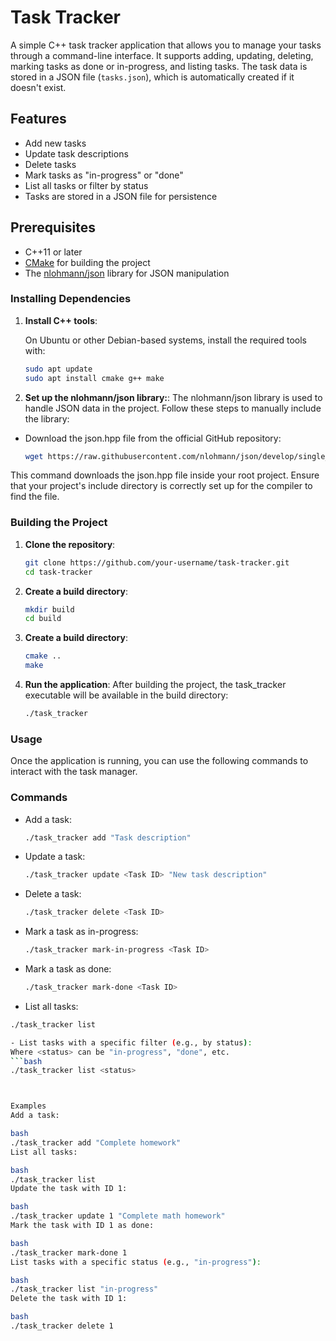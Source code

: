 # Task Tracker

A simple C++ task tracker application that allows you to manage your tasks through a command-line interface. It supports adding, updating, deleting, marking tasks as done or in-progress, and listing tasks. The task data is stored in a JSON file (`tasks.json`), which is automatically created if it doesn't exist.

## Features

- Add new tasks
- Update task descriptions
- Delete tasks
- Mark tasks as "in-progress" or "done"
- List all tasks or filter by status
- Tasks are stored in a JSON file for persistence

## Prerequisites

- C++11 or later
- [CMake](https://cmake.org/) for building the project
- The [nlohmann/json](https://github.com/nlohmann/json) library for JSON manipulation

### Installing Dependencies

1. **Install C++ tools**:

   On Ubuntu or other Debian-based systems, install the required tools with:
   ```bash
   sudo apt update
   sudo apt install cmake g++ make

2. **Set up the nlohmann/json library:**:
The nlohmann/json library is used to handle JSON data in the project. Follow these steps to manually include the library:
- Download the json.hpp file from the official GitHub repository:
     ```bash
     wget https://raw.githubusercontent.com/nlohmann/json/develop/single_include/nlohmann/json.hpp -P include/nlohmann/

This command downloads the json.hpp file inside your root project. Ensure that your project's include directory is correctly set up for the compiler to find the file.
  


### Building the Project

1. **Clone the repository**:
   
   ```bash
   git clone https://github.com/your-username/task-tracker.git
   cd task-tracker

2. **Create a build directory**:
   ```bash
   mkdir build
   cd build

3. **Create a build directory**:
   ```bash
   cmake ..
   make
4. **Run the application**: 
   After building the project, the task_tracker executable will be available in the build directory:
   ```bash
   ./task_tracker

### Usage
Once the application is running, you can use the following commands to interact with the task manager.

### Commands

- Add a task:
   ```bash
   ./task_tracker add "Task description"

- Update a task:
   ```bash
   ./task_tracker update <Task ID> "New task description"

- Delete a task:
   ```bash
   ./task_tracker delete <Task ID>

- Mark a task as in-progress:
   ```bash
   ./task_tracker mark-in-progress <Task ID>

- Mark a task as done:
   ```bash
   ./task_tracker mark-done <Task ID>

- List all tasks:
```bash
./task_tracker list

- List tasks with a specific filter (e.g., by status):
Where <status> can be "in-progress", "done", etc.
```bash
./task_tracker list <status>



Examples
Add a task:

bash
./task_tracker add "Complete homework"
List all tasks:

bash
./task_tracker list
Update the task with ID 1:

bash
./task_tracker update 1 "Complete math homework"
Mark the task with ID 1 as done:

bash
./task_tracker mark-done 1
List tasks with a specific status (e.g., "in-progress"):

bash
./task_tracker list "in-progress"
Delete the task with ID 1:

bash
./task_tracker delete 1



